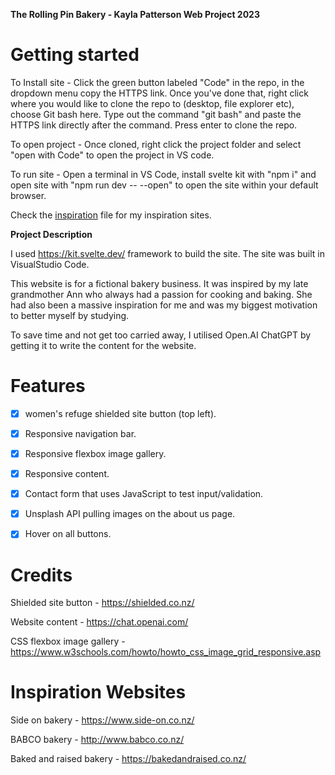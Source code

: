 **The Rolling Pin Bakery - Kayla Patterson Web Project 2023**

# Getting started

To Install site - Click the green button labeled "Code" in the repo, in the dropdown menu copy the HTTPS link. Once you've done that, right click where you would like to clone the repo to (desktop, file explorer etc), choose Git bash here. 
Type out the command "git bash" and paste the HTTPS link directly after the command. Press enter to clone the repo.

To open project - Once cloned, right click the project folder and select "open with Code" to open the project in VS code.

To run site - Open a terminal in VS Code, install svelte kit with "npm i" and open site with "npm run dev -- --open" to open the site within your default browser. 

Check the [inspiration](inspo.md) file for my inspiration sites. 

**Project Description**

I used https://kit.svelte.dev/ framework to build the site. The site was built in VisualStudio Code.

This website is for a fictional bakery business. It was inspired by my late grandmother Ann who always had a passion for cooking and baking.
She had also been a massive inspiration for me and was my biggest motivation to better myself by studying. 

To save time and not get too carried away, I utilised Open.AI ChatGPT by getting it to write the content for the website. 

# Features

- [x] women's refuge shielded site button (top left).

- [x] Responsive navigation bar.

- [x] Responsive flexbox image gallery.

- [x] Responsive content.

- [x] Contact form that uses JavaScript to test input/validation.

- [x] Unsplash API pulling images on the about us page.

- [x] Hover on all buttons. 

# Credits

Shielded site button - https://shielded.co.nz/

Website content - https://chat.openai.com/

CSS flexbox image gallery - https://www.w3schools.com/howto/howto_css_image_grid_responsive.asp

# Inspiration Websites 

Side on bakery - https://www.side-on.co.nz/ 

BABCO bakery - http://www.babco.co.nz/

Baked and raised bakery - https://bakedandraised.co.nz/
